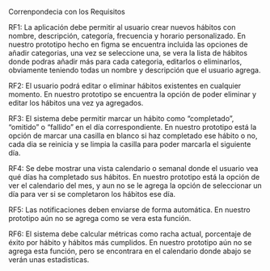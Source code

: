 Correnpondecia con los Requisitos


RF1: La aplicación debe permitir al usuario crear nuevos hábitos con nombre, descripción, categoría, frecuencia y horario personalizado.
En nuestro prototipo hecho en figma se encuentra incluida las opciones de añadir categorias, una vez se seleccione una, se vera la lista de hábitos donde podras añadir más para cada categoria, editarlos o eliminarlos, obviamente teniendo todas un nombre y descripción que el usuario agrega.

RF2: El usuario podrá editar o eliminar hábitos existentes en cualquier momento.
En nuestro prototipo se encuentra la opción de poder eliminar y editar los hábitos una vez ya agregados.

RF3: El sistema debe permitir marcar un hábito como “completado”, “omitido” o “fallido” en el día correspondiente.
En nuestro prototipo está la opción de marcar una casilla en blanco si haz completado ese hábito o no, cada dia se reinicia y se limpia la casilla para poder marcarla el siguiente día.

RF4: Se debe mostrar una vista calendario o semanal donde el usuario vea qué días ha completado sus hábitos.
En nuestro prototipo está la opción de ver el calendario del mes, y aun no se le agrega la opción de seleccionar un día para ver si se completaron los hábitos ese día.

RF5: Las notificaciones deben enviarse de forma automática.
En nuestro prototipo aún no se agrega como se vera esta función.

RF6: El sistema debe calcular métricas como racha actual, porcentaje de éxito por hábito y hábitos más cumplidos.
En nuestro prototipo aún no se agrega esta función, pero se encontrara en el calendario donde abajo se verán unas estadisticas.